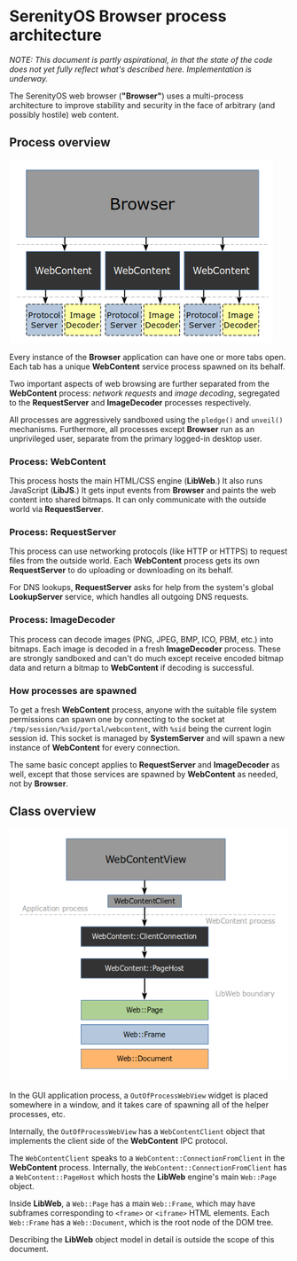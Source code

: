 # SerenityOS Browser process architecture

*NOTE: This document is partly aspirational, in that the state of the code does not yet fully reflect what's described here. Implementation is underway.*

The SerenityOS web browser (**"Browser"**) uses a multi-process architecture to improve stability and security in the face of arbitrary (and possibly hostile) web content.

## Process overview

![](processes.png)

Every instance of the **Browser** application can have one or more tabs open. Each tab has a unique **WebContent** service process spawned on its behalf.

Two important aspects of web browsing are further separated from the **WebContent** process: *network requests* and *image decoding*, segregated to the **RequestServer** and **ImageDecoder** processes respectively.

All processes are aggressively sandboxed using the `pledge()` and `unveil()` mechanisms. Furthermore, all processes except **Browser** run as an unprivileged user, separate from the primary logged-in desktop user.

### Process: WebContent

This process hosts the main HTML/CSS engine (**LibWeb**.) It also runs JavaScript (**LibJS**.) It gets input events from **Browser** and paints the web content into shared bitmaps. It can only communicate with the outside world via **RequestServer**.

### Process: RequestServer

This process can use networking protocols (like HTTP or HTTPS) to request files from the outside world. Each **WebContent** process gets its own **RequestServer** to do uploading or downloading on its behalf.

For DNS lookups, **RequestServer** asks for help from the system's global **LookupServer** service, which handles all outgoing DNS requests.

### Process: ImageDecoder

This process can decode images (PNG, JPEG, BMP, ICO, PBM, etc.) into bitmaps. Each image is decoded in a fresh **ImageDecoder** process. These are strongly sandboxed and can't do much except receive encoded bitmap data and return a bitmap to **WebContent** if decoding is successful.

### How processes are spawned

To get a fresh **WebContent** process, anyone with the suitable file system permissions can spawn one by connecting to
the socket at `/tmp/session/%sid/portal/webcontent`, with `%sid` being the current login session id. This socket is managed
by **SystemServer** and will spawn a new instance of **WebContent** for every connection.

The same basic concept applies to **RequestServer** and **ImageDecoder** as well, except that those services are spawned
by **WebContent** as needed, not by **Browser**.

## Class overview

![](classes.png)

In the GUI application process, a `OutOfProcessWebView` widget is placed somewhere in a window, and it takes care of spawning all of the helper processes, etc.

Internally, the `OutOfProcessWebView` has a `WebContentClient` object that implements the client side of the **WebContent** IPC protocol.

The `WebContentClient` speaks to a `WebContent::ConnectionFromClient` in the **WebContent** process. Internally, the `WebContent::ConnectionFromClient` has a `WebContent::PageHost` which hosts the **LibWeb** engine's main `Web::Page` object.

Inside **LibWeb**, a `Web::Page` has a main `Web::Frame`, which may have subframes corresponding to `<frame>` or `<iframe>` HTML elements. Each `Web::Frame` has a `Web::Document`, which is the root node of the DOM tree.

Describing the **LibWeb** object model in detail is outside the scope of this document.

